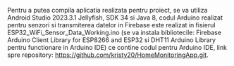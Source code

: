 Pentru a putea compila aplicatia realizata pentru proiect, se va utiliza Android Studio 2023.3.1 Jellyfish, SDK 34 si Java 8, codul Arduino realizat pentru senzori si transmiterea datelor in Firebase este realizat in fisierul ESP32_WiFi_Sensor_Data_Working.ino (se va instala bibliotecile: Firebase Arduino Client Library for ESP8266 and ESP32 si DHT11 Arduino Library pentru functionare in Arduino IDE) ce contine codul pentru Arduino IDE, link spre repository: https://github.com/kristy20/HomeMonitoringApp.git.

